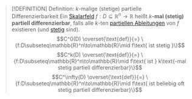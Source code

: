>[!DEFINITION] Definition: $k$-malige (stetige) partielle Differenzierbarkeit
>Ein [Skalarfeld](../Skalarfeld.md) $f:D\subseteq\mathbb{R}^n\to\mathbb{R}$ heißt $k$**-mal (stetig) partiell differenzierbar**, falls alle $k$-ten [partiellen Ableitungen](Partielle%20Ableitung.md) von $f$ existieren (und [stetig](../Stetigkeit%20von%20Skalarfeldern.md) sind).
>$$C^0(D) \overset{\text{def}}{=} \{f:D\subseteq\mathbb{R}^n\to\mathbb{R}\mid f\text{ ist stetig }\}$$
>$$C^k(D) \overset{\text{def}}{=} \{f:D\subseteq\mathbb{R}^n\to\mathbb{R}\mid f\text{ ist } k\text{-mal stetig partiell differenzierbar}\}$$
>$$C^\infty(D) \overset{\text{def}}{=} \{f:D\subseteq\mathbb{R}^n\to\mathbb{R}\mid f\text{ ist beliebig oft stetig partiell differenzierbar}\}$$
